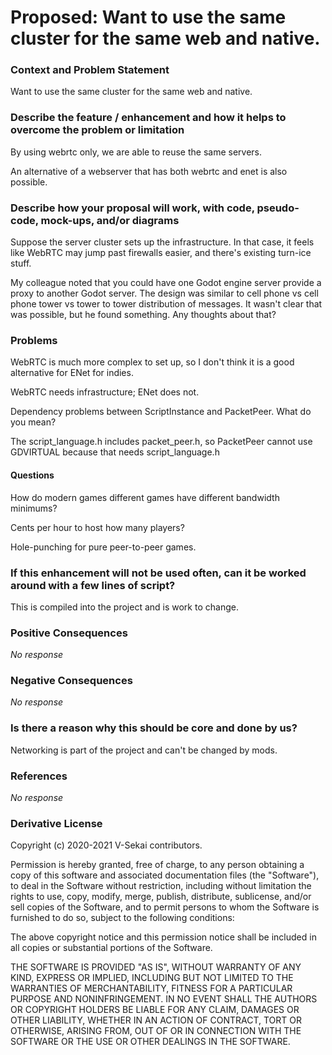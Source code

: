 # Proposed: Want to use the same cluster for the same web and native.

### Context and Problem Statement

Want to use the same cluster for the same web and native.

### Describe the feature / enhancement and how it helps to overcome the problem or limitation

By using webrtc only, we are able to reuse the same servers.

An alternative of a webserver that has both webrtc and enet is also possible.

### Describe how your proposal will work, with code, pseudo-code, mock-ups, and/or diagrams

Suppose the server cluster sets up the infrastructure. In that case, it feels like WebRTC may jump past firewalls easier, and there's existing turn-ice stuff.

My colleague noted that you could have one Godot engine server provide a proxy to another Godot server. The design was similar to cell phone vs cell phone tower vs tower to tower distribution of messages. It wasn't clear that was possible, but he found something. Any thoughts about that?

### Problems

WebRTC is much more complex to set up, so I don't think it is a good alternative for ENet for indies.

WebRTC needs infrastructure; ENet does not.

Dependency problems between ScriptInstance and PacketPeer. What do you mean?

The script_language.h includes packet_peer.h, so PacketPeer cannot use GDVIRTUAL because that needs script_language.h

#### Questions

How do modern games different games have different bandwidth minimums?

Cents per hour to host how many players?

Hole-punching for pure peer-to-peer games.

### If this enhancement will not be used often, can it be worked around with a few lines of script?

This is compiled into the project and is work to change.

### Positive Consequences

_No response_

### Negative Consequences

_No response_

### Is there a reason why this should be core and done by us?

Networking is part of the project and can't be changed by mods.

### References

_No response_

### Derivative License

Copyright (c) 2020-2021 V-Sekai contributors.

Permission is hereby granted, free of charge, to any person obtaining a copy
of this software and associated documentation files (the "Software"), to deal
in the Software without restriction, including without limitation the rights
to use, copy, modify, merge, publish, distribute, sublicense, and/or sell
copies of the Software, and to permit persons to whom the Software is
furnished to do so, subject to the following conditions:

The above copyright notice and this permission notice shall be included in all
copies or substantial portions of the Software.

THE SOFTWARE IS PROVIDED "AS IS", WITHOUT WARRANTY OF ANY KIND, EXPRESS OR
IMPLIED, INCLUDING BUT NOT LIMITED TO THE WARRANTIES OF MERCHANTABILITY,
FITNESS FOR A PARTICULAR PURPOSE AND NONINFRINGEMENT. IN NO EVENT SHALL THE
AUTHORS OR COPYRIGHT HOLDERS BE LIABLE FOR ANY CLAIM, DAMAGES OR OTHER
LIABILITY, WHETHER IN AN ACTION OF CONTRACT, TORT OR OTHERWISE, ARISING FROM,
OUT OF OR IN CONNECTION WITH THE SOFTWARE OR THE USE OR OTHER DEALINGS IN THE
SOFTWARE.
